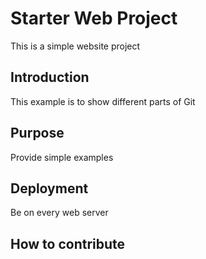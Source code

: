 # Starter Web Project

This is a simple website project

## Introduction

This example is to show different parts of Git

## Purpose

Provide simple examples

## Deployment

Be on every web server

## How to contribute